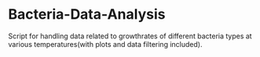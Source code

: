 # Bacteria-Data-Analysis
Script for handling data related to growthrates of different bacteria types at various temperatures(with plots and data filtering included).
